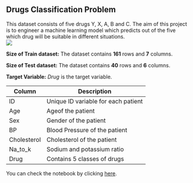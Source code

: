 ## Drugs Classification Problem
This dataset consists of five drugs Y, X, A, B and C. The aim of this project is to engineer a machine learning model which predicts out of the five which drug will be suitable in different situations.  
![](https://www.fda.gov/files/iStock-157317886.jpg)

**Size of Train dataset:**
    The dataset contains **161** rows and **7** columns.
 
**Size of Test dataset:**
   The dataset contains **40** rows and **6** columns.

**Target Variable:**
   _Drug_ is the target variable.

|Column  |  Description|
|--|--|
| ID|Unique ID variable for each patient|
| Age|Ageof the patient|
| Sex|Gender of the patient  |
| BP|Blood Pressure of the patient |
| Cholesterol|Cholesterol of the patient  |
| Na_to_k|Sodium and potassium ratio  |
| Drug|Contains 5 classes of drugs|

You can check the notebook by clicking [here](https://github.com/jainarchit2000/Drug-Prediction/blob/main/Drug%20Classification.ipynb).


